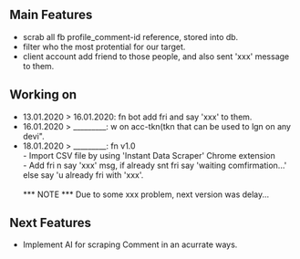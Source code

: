 ## Main Features

- scrab all fb profile_comment-id reference, stored into db.
- filter who the most protential for our target.
- client account add friend to those people, and also sent 'xxx' message to them.

## Working on
* 13.01.2020 > 16.01.2020: fn bot add fri and say 'xxx' to them.
* 16.01.2020 > _________: w on acc-tkn(tkn that can be used to lgn on any devi".
* 18.01.2020 > _________: fn v1.0 <br />
			    - Import CSV file by using 'Instant Data Scraper' Chrome extension <br />
			    - Add fri n say 'xxx' msg, if already snt fri say 'waiting comfirmation...' else say 'u already fri with 'xxx'. <br /><br />
*** NOTE *** Due to some xxx problem, next version was delay...

## Next Features
- Implement AI for scraping Comment in an acurrate ways.

